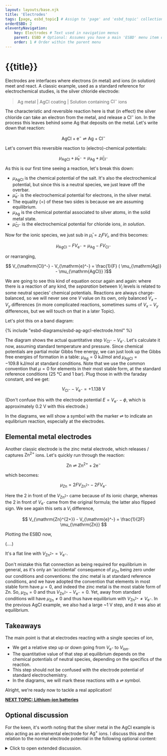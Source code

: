 ```yaml
---
layout: layouts/base.njk
title: 'Electrodes'
tags: [page, esbd_topic] # Assign to 'page' and 'esbd_topic' collections
orderESBD: 2
eleventyNavigation:
    key: Electrodes # Text used in navigation menus
    parent: ESBD # Optional: Assumes you have a main 'ESBD' menu item defined elsewhere
    order: 1 # Order within the parent menu
---
```


# {{title}}

Electrodes are interfaces where electrons (in metal) and ions (in solution) meet and react. A classic example, used as a standard reference for electrochemical studies, is the silver chloride electrode:

> $\mathrm{Ag}$ metal | $\mathrm{AgCl}$ coating | Solution containing $\mathrm{Cl}^-$ ions

The characteristic and reversible reaction here is that (in effect) the silver chloride can take an electron from the metal, and release a $\mathrm{Cl}^-$ ion. In the process this leaves behind some Ag that deposits on the metal. Let's write down that reaction:

$$ \mathrm{AgCl} + \mathrm{e}^- \rightleftharpoons \mathrm{Ag} + \mathrm{Cl}^-$$

Let's convert this reversible reaction to (electro)-chemical potentials:

$$ \mu_{\mathrm{AgCl}} + \bar\mu_{\mathrm{e}^-} = \mu_{\mathrm{Ag}} + \bar\mu_{\mathrm{Cl}^-}$$

As this is our first time seeing a reaction, let's break this down:

* $\mu_{\mathrm{AgCl}}$ is the chemical potential of the salt. It's also the electrochemical potential, but since this is a neutral species, we just leave off the overbar.
* $\bar\mu_{\mathrm{e}^-}$ is the electrochemical potential for electrons, in the silver metal.
* The equality ($=$) of these two sides is because we are assuming equilibrium.
* $\mu_{\mathrm{Ag}}$ is the chemical potential associated to silver atoms, in the solid metal state.
* $\bar\mu_{\mathrm{Cl}^-}$ is the electrochemical potential for chloride ions, _in solution_.

Now for the ionic species, we just sub in $\bar{\mu}_i = z_i F V_i$, and this becomes:

$$ \mu_{\mathrm{AgCl}} - F V_{\mathrm{e}^-} = \mu_{\mathrm{Ag}} - F V_{\mathrm{Cl}^-}$$

or rearranging,

$$ V_{\mathrm{Cl}^-} - V_{\mathrm{e}^-} =  \frac{1}{F} ( \mu_{\mathrm{Ag}} - \mu_{\mathrm{AgCl}} )$$

We are going to see this kind of equation occur again and again: where there is a reaction of any kind, the _separation_ between $V_i$ levels is related to some neutral species' chemical potentials. Reactions are always charge-balanced, so we will never see one $V$ value on its own, only balanced $V_x - V_y$ differences (in more complicated reactions, sometimes sums of $V_x - V_y$ differences, but we will touch on that in a later Topic).

Let's plot this on a band diagram:

{% include "esbd-diagrams/esbd-ag-agcl-electrode.html" %}

The diagram shows the actual quantitative step $V_{\mathrm{Cl}^-} - V_{\mathrm{e}^-}$. Let's calculate it now, assuming standard temperature and pressure. Since chemical potentials are partial molar Gibbs free energy, we can just look up the Gibbs free energies of formation in a table: $\mu_{\mathrm{Ag}} = 0~\mathrm{kJ/mol}$ and $\mu_{\mathrm{AgCl}} = -109.8~\mathrm{kJ/mol}$ at standard conditions. Note that we use the common convention that $\mu=0$ for elements in their most stable form, at the standard reference conditions (25&nbsp;°C and 1 bar). Plug those in with the faraday constant, and we get:

$$ V_{\mathrm{Cl}^-} - V_{\mathrm{e}^-} = +1.138~\mathrm{V}$$

(Don't confuse this with the electrode potential $E = V_{\mathrm{e}^-} - \phi$, which is approximately 0.2 V with this electrode.)

In the diagrams, we will show a symbol with the marker ⇌ to indicate an equlibrium reaction, especially at the electrodes.


## Elemental metal electrodes

Another classic electrode is the zinc metal electrode, which releases / captures $\mathrm{Zn}^{2+}$ ions. Let's quickly run through the reaction:

$$ \mathrm{Zn} \rightleftharpoons \mathrm{Zn}^{2+} + 2\mathrm{e}^-$$

which becomes:

$$ \mu_{\mathrm{Zn}} = 2 F V_{\mathrm{Zn}^{2+}} - 2 F V_{\mathrm{e}^-}$$

Here the 2 in front of the $V_{\mathrm{Zn}^{2+}}$ came because of its ionic charge, whereas the 2 in front of $V_{\mathrm{e}^-}$ came from the original formula; the latter also flipped sign. We see again this sets a $V_i$ difference,

$$ V_{\mathrm{Zn}^{2+}} - V_{\mathrm{e}^-} =  \frac{1}{2F} \mu_{\mathrm{Zn}} $$

Plotting the ESBD now,

(....)

It's a flat line with $V_{\mathrm{Zn}^{2+}} = V_{\mathrm{e}^-}$.

Don't mistake this flat connection as being required for equilibrium in general, as it's only an 'accidental' consequence of $\mu_{\mathrm{Zn}}$ being zero under our conditions and conventions: the zinc metal is at standard reference conditions, and we have adopted the convention that elements in most stable form have $\mu=0$, and indeed the zinc metal is the most stable form of $\mathrm{Zn}$. So, $\mu_{\mathrm{Zn}} = 0$ and thus $V_{\mathrm{Zn}^{2+}} - V_{\mathrm{e}^-} = 0$. Yet, away from standard conditions will have $\mu_{\mathrm{Zn}} \neq 0$ and thus have equilibrium with $V_{\mathrm{Zn}^{2+}} \neq V_{\mathrm{e}^-}$. In the previous $\mathrm{AgCl}$ example, we also had a large ~1 V step, and it was also at equilibrium.

## Takeaways

The main point is that at electrodes reacting with a single species of ion,
* We get a relative step up or down going from $V_{\mathrm{e}^-}$ to $V_{\mathrm{ion}}$.
* The quantitative value of that step at equilibrium depends on the chemical potentials of neutral species, depending on the specifics of the reaction.
* This step should not be confused with the electrode potential of standard electrochemistry.
* In the diagrams, we will mark these reactions with a ⇌ symbol.

Alright, we're ready now to tackle a real application!

[**NEXT TOPIC: Lithium-ion batteries**](../lib/)

## Optional discussion

For the keen, it's worth noting that the silver metal in the $\mathrm{AgCl}$ example is also acting as an elemental electrode for $\mathrm{Ag}^{+}$ ions. I discuss this and the relation to the normal electrode potential in the following optional content:

<details>
<summary>
Click to open extended discussion.
</summary>
At the silver electrode, we have $\mathrm{Ag} \rightleftharpoons \mathrm{Ag^{+}} + \mathrm{e}^-$, so 

$$ V_{\mathrm{Ag}^{+}} - V_{\mathrm{e}^-} =  \frac{1}{F} \mu_{\mathrm{Ag}} = 0~\mathrm{V}$$

Again, 0 V because we're assuming standard conditions and this is the elemental standard reference state of silver. Together with the previous reaction I gave, this also sets a difference in the solution:

$$ V_{\mathrm{Cl}^-} - V_{\mathrm{Ag}^{+}} =  - \frac{1}{F}\mu_{\mathrm{AgCl}} = 1.138~\mathrm{V}$$

And note that we could have gotten this equation directly based on the dissociation reaction $\mathrm{AgCl} \rightleftharpoons \mathrm{Ag^{+}} + \mathrm{Cl}^-$. In other words, as far as equilibrium is concerned, the $\mathrm{AgCl}$ just acts to dissolve until saturation (it doesn't take much -- silver chloride has a quite low solubility in water).

We saw the $V_i$ step does not depend at all on the actual concentration of ions. In contrast, the electrode potential of standard electrochemistry _does_ depend on chloride concentration: a massive excess of $\mathrm{Cl}^-$ ions are typically supplied by dissolving $\mathrm{KCl}$ salt into the solution at a concentration of 0.5 to 3 mol/L, and the commonly quoted value of 0.222&nbsp;V refers specifically to the case of 'unit activity' of chloride ions, which occurs around 2 mol/L of dissolved $\mathrm{KCl}$.

Let's use the definition of electrode potential, $E = V_{\mathrm{e}^-} - \phi$, together with the value we found for $V_{\mathrm{Cl}^-} - V_{\mathrm{e}^-} = \frac{1}{F} ( \mu_{\mathrm{Ag}} - \mu_{\mathrm{AgCl}} ) = 1.138~\mathrm{V}$, and finally substitute the partitioned form $V_{\mathrm{Cl}^-} = \phi -\frac{1}{F}\mu^\ominus_{\mathrm{Cl}^-} - \frac{RT}{F}\ln(a_{\mathrm{Cl}^-})$. Then we get:

\begin{align}
 E  & \equiv V_{\mathrm{e}^-} - \phi \notag \\\\
    & = \Big[V_{\mathrm{Cl}^-} - [V_{\mathrm{Cl}^-} - V_{\mathrm{e}^-}] \Big] - \phi \notag \\\\
    & = \Big[\phi -\frac{1}{F}\mu^\ominus_{\mathrm{Cl}^-} - \frac{RT}{F}\ln(a_{\mathrm{Cl}^-}) - [V_{\mathrm{Cl}^-} - V_{\mathrm{e}^-}] \Big] - \phi \notag \\\\
    & = \Big[-\frac{1}{F}\mu^\ominus_{\mathrm{Cl}^-} - [V_{\mathrm{Cl}^-} - V_{\mathrm{e}^-}] \Big] - \frac{RT}{F}\ln(a_{\mathrm{Cl}^-}) \notag \\\\
    & = \big[1.360~\mathrm{V} - 1.138~\mathrm{V} \big] - \frac{RT}{F}\ln(a_{\mathrm{Cl}^-}) \notag \\\\
    & = 0.222~\mathrm{V} - \frac{RT}{F}\ln(a_{\mathrm{Cl}^-}) \notag
\end{align}

where we've used $\mu^\ominus_{\mathrm{Cl}^-} = -F \cdot 1.360~\mathrm{V}$, the standard internal chemical potential for chloride ions.

We will further discuss ionic concentrations, ionic standard states, and ionic activities in the next-next topic.

</details>
